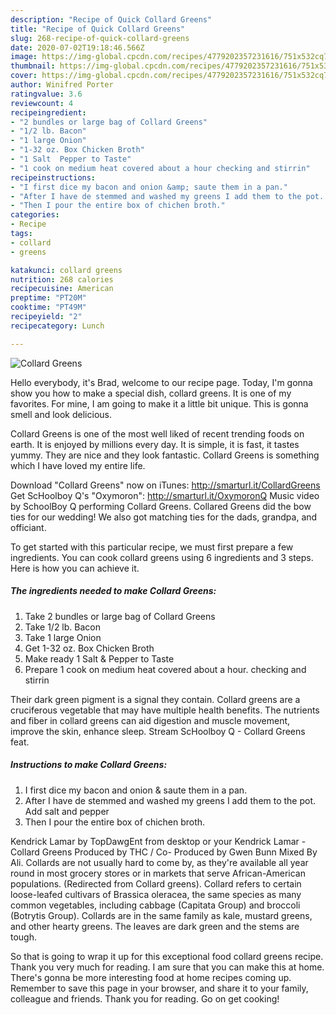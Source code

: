 ```yaml
---
description: "Recipe of Quick Collard Greens"
title: "Recipe of Quick Collard Greens"
slug: 268-recipe-of-quick-collard-greens
date: 2020-07-02T19:18:46.566Z
image: https://img-global.cpcdn.com/recipes/4779202357231616/751x532cq70/collard-greens-recipe-main-photo.jpg
thumbnail: https://img-global.cpcdn.com/recipes/4779202357231616/751x532cq70/collard-greens-recipe-main-photo.jpg
cover: https://img-global.cpcdn.com/recipes/4779202357231616/751x532cq70/collard-greens-recipe-main-photo.jpg
author: Winifred Porter
ratingvalue: 3.6
reviewcount: 4
recipeingredient:
- "2 bundles or large bag of Collard Greens"
- "1/2 lb. Bacon"
- "1 large Onion"
- "1-32 oz. Box Chicken Broth"
- "1 Salt  Pepper to Taste"
- "1 cook on medium heat covered about a hour checking and stirrin"
recipeinstructions:
- "I first dice my bacon and onion &amp; saute them in a pan."
- "After I have de stemmed and washed my greens I add them to the pot. Add salt and pepper"
- "Then I pour the entire box of chichen broth."
categories:
- Recipe
tags:
- collard
- greens

katakunci: collard greens 
nutrition: 268 calories
recipecuisine: American
preptime: "PT20M"
cooktime: "PT49M"
recipeyield: "2"
recipecategory: Lunch

---
```



![Collard Greens](https://img-global.cpcdn.com/recipes/4779202357231616/751x532cq70/collard-greens-recipe-main-photo.jpg)

Hello everybody, it's Brad, welcome to our recipe page. Today, I'm gonna show you how to make a special dish, collard greens. It is one of my favorites. For mine, I am going to make it a little bit unique. This is gonna smell and look delicious.

Collard Greens is one of the most well liked of recent trending foods on earth. It is enjoyed by millions every day. It is simple, it is fast, it tastes yummy. They are nice and they look fantastic. Collard Greens is something which I have loved my entire life.

Download &#34;Collard Greens&#34; now on iTunes: http://smarturl.it/CollardGreens Get ScHoolboy Q&#39;s &#34;Oxymoron&#34;: http://smarturl.it/OxymoronQ Music video by SchoolBoy Q performing Collard Greens. Collared Greens did the bow ties for our wedding! We also got matching ties for the dads, grandpa, and officiant.


To get started with this particular recipe, we must first prepare a few ingredients. You can cook collard greens using 6 ingredients and 3 steps. Here is how you can achieve it.

<!--inarticleads1-->

##### The ingredients needed to make Collard Greens:

1. Take 2 bundles or large bag of Collard Greens
1. Take 1/2 lb. Bacon
1. Take 1 large Onion
1. Get 1-32 oz. Box Chicken Broth
1. Make ready 1 Salt &amp; Pepper to Taste
1. Prepare 1 cook on medium heat covered about a hour. checking and stirrin


Their dark green pigment is a signal they contain. Collard greens are a cruciferous vegetable that may have multiple health benefits. The nutrients and fiber in collard greens can aid digestion and muscle movement, improve the skin, enhance sleep. Stream ScHoolboy Q - Collard Greens feat. 

<!--inarticleads2-->

##### Instructions to make Collard Greens:

1. I first dice my bacon and onion &amp; saute them in a pan.
1. After I have de stemmed and washed my greens I add them to the pot. Add salt and pepper
1. Then I pour the entire box of chichen broth.


Kendrick Lamar by TopDawgEnt from desktop or your Kendrick Lamar - Collard Greens Produced by THC / Co- Produced by Gwen Bunn Mixed By Ali. Collards are not usually hard to come by, as they&#39;re available all year round in most grocery stores or in markets that serve African-American populations. (Redirected from Collard greens). Collard refers to certain loose-leafed cultivars of Brassica oleracea, the same species as many common vegetables, including cabbage (Capitata Group) and broccoli (Botrytis Group). Collards are in the same family as kale, mustard greens, and other hearty greens. The leaves are dark green and the stems are tough. 

So that is going to wrap it up for this exceptional food collard greens recipe. Thank you very much for reading. I am sure that you can make this at home. There's gonna be more interesting food at home recipes coming up. Remember to save this page in your browser, and share it to your family, colleague and friends. Thank you for reading. Go on get cooking!
